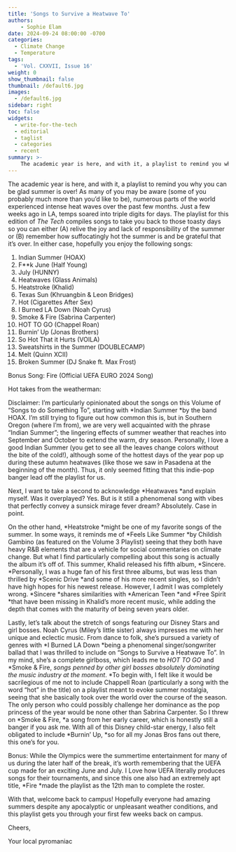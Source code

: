```yaml
---
title: 'Songs to Survive a Heatwave To'
authors:
    - Sophie Elam
date: 2024-09-24 08:00:00 -0700
categories:
  - Climate Change
  - Temperature
tags:
  - 'Vol. CXXVII, Issue 16'
weight: 0
show_thumbnail: false
thumbnail: /default6.jpg
images:
  - /default6.jpg
sidebar: right
toc: false
widgets:
  - write-for-the-tech
  - editorial
  - taglist
  - categories
  - recent
summary: >-
    The academic year is here, and with it, a playlist to remind you why you can be glad summer is over! As many of you may be aware (some of you probably much more than you’d like to be), numerous parts of the world experienced intense heat waves over the past few months.
---
```



The academic year is here, and with it, a playlist to remind you why you can be glad summer is over! As many of you may be aware (some of you probably much more than you’d like to be), numerous parts of the world experienced intense heat waves over the past few months. Just a few weeks ago in LA, temps soared into triple digits for days. The playlist for this edition of *The Tech* compiles songs to take you back to those toasty days so you can either (A) relive the joy and lack of responsibility of the summer or (B) remember how suffocatingly hot the summer is and be grateful that it’s over. In either case, hopefully you enjoy the following songs:



1. Indian Summer (HOAX)
2. F**k June (Half Young)
3. July (HUNNY)
4. Heatwaves (Glass Animals)
5. Heatstroke (Khalid)
6. Texas Sun (Khruangbin & Leon Bridges)
7. Hot (Cigarettes After Sex)
8. I Burned LA Down (Noah Cyrus)
9. Smoke & Fire (Sabrina Carpenter)
10. HOT TO GO (Chappel Roan)
11. Burnin’ Up (Jonas Brothers)
12. So Hot That it Hurts (VOILA)
13. Sweatshirts in the Summer (DOUBLECAMP)
14. Melt (Quinn XCII)
15. Broken Summer (DJ Snake ft. Max Frost)

Bonus Song: Fire (Official UEFA EURO 2024 Song)

Hot takes from the weatherman:

Disclaimer: I’m particularly opinionated about the songs on this Volume of “Songs to do Something To”, starting with *Indian Summer *by the band HOAX. I’m still trying to figure out how common this is, but in Southern Oregon (where I’m from), we are very well acquainted with the phrase “Indian Summer”; the lingering effects of summer weather that reaches into September and October to extend the warm, dry season. Personally, I love a good Indian Summer (you get to see all the leaves change colors without the bite of the cold!), although some of the hottest days of the year pop up during these autumn heatwaves (like those we saw in Pasadena at the beginning of the month). Thus, it only seemed fitting that this indie-pop banger lead off the playlist for us. 

Next, I want to take a second to acknowledge *Heatwaves *and explain myself. Was it overplayed? Yes. But is it still a phenomenal song with vibes that perfectly convey a sunsick mirage fever dream? Absolutely. Case in point.

On the other hand, *Heatstroke *might be one of my favorite songs of the summer. In some ways, it reminds me of *Feels Like Summer *by Childish Gambino (as featured on the Volume 3 Playlist) seeing that they both have heavy R&B elements that are a vehicle for social commentaries on climate change. But what I find particularly compelling about this song is actually the album it’s off of. This summer, Khalid released his fifth album, *Sincere. *Personally, I was a huge fan of his first three albums, but was less than thrilled by *Scenic Drive *and some of his more recent singles, so I didn’t have high hopes for his newest release. However, I admit I was completely wrong. *Sincere *shares similarities with *American Teen *and *Free Spirit *that have been missing in Khalid’s more recent music, while adding the depth that comes with the maturity of being seven years older. 

Lastly, let’s talk about the stretch of songs featuring our Disney Stars and girl bosses. Noah Cyrus (Miley’s little sister) always impresses me with her unique and eclectic music. From dance to folk, she’s pursued a variety of genres with *I Burned LA Down *being a phenomenal singer/songwriter ballad that I was thrilled to include on “Songs to Survive a Heatwave To”. In my mind, she’s a complete girlboss, which leads me to *HOT TO GO* and *Smoke & Fire, *songs penned by other girl bosses absolutely dominating the music industry at the moment*. *To begin with, I felt like it would be sacrilegious of me not to include Chappell Roan (particularly a song with the word “hot” in the title) on a playlist meant to evoke summer nostalgia, seeing that she basically took over the world over the course of the season. The only person who could possibly challenge her dominance as the pop princess of the year would be none other than Sabrina Carpenter. So I threw on *Smoke & Fire, *a song from her early career, which is honestly still a banger if you ask me. With all of this Disney child-star energy, I also felt obligated to include *Burnin’ Up, *so for all my Jonas Bros fans out there, this one’s for you. 

Bonus: While the Olympics were the summertime entertainment for many of us during the later half of the break, it’s worth remembering that the UEFA cup made for an exciting June and July. I Love how UEFA literally produces songs for their tournaments, and since this one also had an extremely apt title, *Fire *made the playlist as the 12th man to complete the roster.

With that, welcome back to campus! Hopefully everyone had amazing summers despite any apocalyptic or unpleasant weather conditions, and this playlist gets you through your first few weeks back on campus.

Cheers, 

Your local pyromaniac
